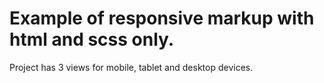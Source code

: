 # Example of responsive markup with html and scss only. 
Project has 3 views for mobile, tablet and desktop devices.
